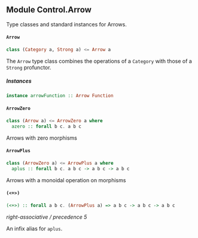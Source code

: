## Module Control.Arrow

Type classes and standard instances for Arrows.

#### `Arrow`

``` purescript
class (Category a, Strong a) <= Arrow a
```

The `Arrow` type class combines the operations of a `Category` with those of
a `Strong` profunctor.

##### Instances
``` purescript
instance arrowFunction :: Arrow Function
```

#### `ArrowZero`

``` purescript
class (Arrow a) <= ArrowZero a where
  azero :: forall b c. a b c
```

Arrows with zero morphisms

#### `ArrowPlus`

``` purescript
class (ArrowZero a) <= ArrowPlus a where
  aplus :: forall b c. a b c -> a b c -> a b c
```

Arrows with a monoidal operation on morphisms

#### `(<+>)`

``` purescript
(<+>) :: forall a b c. (ArrowPlus a) => a b c -> a b c -> a b c
```

_right-associative / precedence 5_

An infix alias for `aplus`. 


